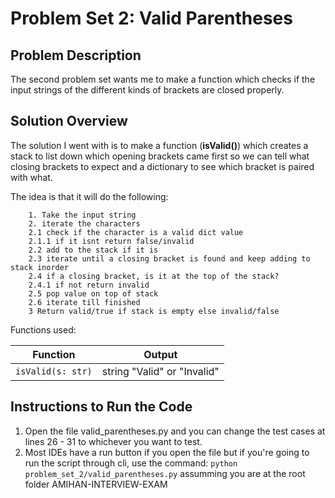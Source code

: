 # Problem Set 2: Valid Parentheses
 ## Problem Description
The second problem set wants me to make a function which checks if the input strings of the different kinds of brackets are closed properly.

 ## Solution Overview
 The solution I went with is to make a function (<b>isValid()</b>) which creates a stack to list down which opening brackets came first so we can tell what closing brackets to expect and a dictionary to see which bracket is paired with what.

 The idea is that it will do the following:
`````
    1. Take the input string
    2. iterate the characters
    2.1 check if the character is a valid dict value
    2.1.1 if it isnt return false/invalid
    2.2 add to the stack if it is
    2.3 iterate until a closing bracket is found and keep adding to stack inorder
    2.4 if a closing bracket, is it at the top of the stack?
    2.4.1 if not return invalid
    2.5 pop value on top of stack
    2.6 iterate till finished
    3 Return valid/true if stack is empty else invalid/false
`````



 Functions used: 


 | Function  | Output |
| ------------- | ------------- |
|  `isValid(s: str)` | string "Valid" or "Invalid" |


 ## Instructions to Run the Code
1. Open the file valid_parentheses.py and you can change the test cases at lines 26 - 31 to whichever you want to test.
2. Most IDEs have a run button if you open the file but if you're going to run the script through cli, use the command: 
    ```python problem_set_2/valid_parentheses.py```
assumming you are at the root folder AMIHAN-INTERVIEW-EXAM